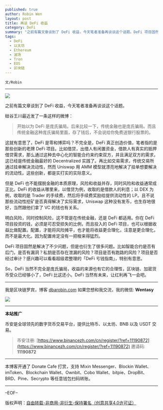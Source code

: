 ```yaml
---
published: true
author: Robin Wen
layout: post
title: 再谈 DeFi 收益
category: DeFi
summary: "之前有篇文章谈到了 DeFi 收益，今天笔者准备再谈谈这个话题。DeFi 项目固然是解决了不少问题，但是也衍生了很多问题。比如智能合约是否有后门，是否有漏洞？私钥是否存在泄漏的风险？项目是否有跑路的风险？项目是否经过审计？感兴趣可以看看超级君整理的「DeFi 亏钱指南」，特别有意思。So，DeFi 当然不完全是庞氏骗局，收益的来源也有它的合理性，区块链、加密货币受众已经够小了，DeFi 比这还小。DeFi 当然有未来，让红利再飞一会吧。"
tags:
  - DeFi
  - 以太坊
  - Ethereum
  - 波场
  - Tron
  - EOS
  - 区块链
---
```


`文/Robin`

***

![](https://cdn.dbarobin.com/jbzwxfw.png)

之前有篇文章谈到了 DeFi 收益，今天笔者准备再谈谈这个话题。

硅谷王川最近发了一条这样的微博：

> 开始以为 DeFi 是庞氏骗局。后来比较一下，传统金融也是庞氏骗局。而且传统金融这种庞氏骗局里面，存了钱后，不会说给你免费送银行股票的。 ​​​​

这就有意思了，DeFi 是零和博弈吗？不完全是，DeFi 真正创造价值，笔者指的是那些创新的老牌 DeFi 项目。比如借贷，出借人有闲置资金，借款人有真实的抵押借贷需求，那么通过这种去中心化的智能合约来约束双方，并且满足双方的需求，这已经是传统金融最好的 Decentralized 实践了。再比如交易需求，传统交易所通过挂单解决流动性，然而 Uniswap 用 AMM 模型就漂亮地解决了挂单想要解决的流动性。这些创新，都是实打实的实际意义。

但是 DeFi 也不能摆脱金融的本质原理，风险和收益并存，同时风险和收益通常成正比。DeFi 的收益从哪里来，以借贷为例，收取的是借款人的利息；以 DEX 为例，收取的是 Trader 的手续费，然后将手续费奖励给提供流动性的 LP。且不说那些流动性挖矿是否真得解决了实际需求，Uniswap 这种没有发币，也生存地很好，当然跟他们拿了 VC 的钱也有关系。

明白风险，同时控制风险，这不管是在传统金融，还是 DeFi 都适用。你在 DeFi 项目投资的钱，必须是可忍受损失的比例，而且投入的 DeFi 项目，也可以根据收益比做配置。配置，才能将风险摊平，也才能将收益更合理化，注意是更合理化，而不是最大化。因为配置肯定没有一把梭来得猛烈。

DeFi 项目固然是解决了不少问题，但是也衍生了很多问题。比如智能合约是否有后门，是否有漏洞？私钥是否存在泄漏的风险？项目是否有跑路的风险？项目是否经过审计？感兴趣可以看看超级君整理的「DeFi 亏钱指南」，特别有意思。

So，DeFi 当然不完全是庞氏骗局，收益的来源也有它的合理性，区块链、加密货币受众已经够小了，DeFi 比这还小。DeFi 当然有未来，让红利再飞一会吧。

***

我是区块链罗宾，博客 [dbarobin.com](https://dbarobin.com/)
如果您想和我交流，我的微信: **Wentasy**

![](https://cdn.dbarobin.com/v4yywe2.png)

***

**本站推广**

币安是全球领先的数字货币交易平台，提供比特币、以太坊、BNB 以及 USDT 交易。

> 币安注册: [https://www.binancezh.com/cn/register/?ref=11190872](https://www.binancezh.com/cn/register/?ref=11190872)
> 邀请码: **11190872**

***

本博客开通了 Donate Cafe 打赏，支持 Mixin Messenger、Blockin Wallet、imToken、Blockchain Wallet、Ownbit、Cobo Wallet、bitpie、DropBit、BRD、Pine、Secrypto 等任意钱包扫码转账。

<center>
    <div class="--donate-button"
         data-button-id="f8b9df0d-af9a-460d-8258-d3f435445075"
    ></div>
</center>

***

–EOF–

版权声明：[自由转载-非商用-非衍生-保持署名（创意共享4.0许可证）](http://creativecommons.org/licenses/by-nc-nd/4.0/deed.zh)